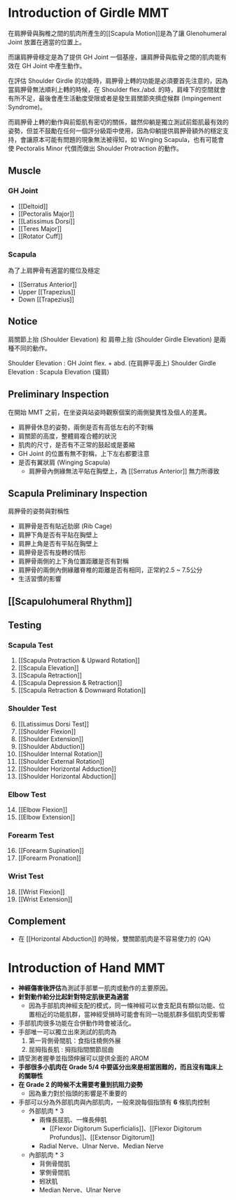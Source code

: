 # Introduction of Girdle MMT
在肩胛骨與胸椎之間的肌肉所產生的[[Scapula Motion]]是為了讓 Glenohumeral Joint 放置在適當的位置上。

而讓肩胛骨穩定是為了提供 GH Joint 一個基座，讓肩胛骨與肱骨之間的肌肉能有效在 GH Joint 中產生動作。

在評估 Shoulder Girdle 的功能時，肩胛骨上轉的功能是必須要首先注意的，因為當肩胛骨無法順利上轉的時候，在 Shoulder flex./abd. 的時，肩峰下的空間就會有所不足，最後會產生活動度受限或者是發生肩關節夾擠症候群 (Impingement Syndrome)。

而肩胛骨上轉的動作與前鉅肌有密切的關係，雖然仰躺是獨立測試前鉅肌最有效的姿勢，但並不鼓勵在任何一個評分級距中使用，因為仰躺提供肩胛骨額外的穩定支持，會讓原本可能有問題的現象無法被得知，如 Winging Scapula，也有可能會使 Pectoralis Minor 代償而做出 Shoulder Protraction 的動作。  

## Muscle
### GH Joint
* [[Deltoid]]
* [[Pectoralis Major]]
* [[Latissimus Dorsi]]
* [[Teres Major]]
* [[Rotator Cuff]]  

### Scapula
為了上肩胛骨有適當的擺位及穩定
* [[Serratus Anterior]]
* Upper [[Trapezius]]
* Down [[Trapezius]]

## Notice
肩關節上抬 (Shoulder Elevation) 和 肩帶上抬 (Shoulder Girdle Elevation) 是兩種不同的動作。

Shoulder Elevation : GH Joint flex. + abd. (在肩胛平面上)
Shoulder Girdle Elevation : Scapula Elevation (聳肩)  

## Preliminary Inspection
在開始 MMT 之前，在坐姿與站姿時觀察個案的兩側變異性及個人的差異。
* 肩胛骨休息的姿勢，兩側是否有高低左右的不對稱
* 肩關節的高度，整體肩複合體的狀況
* 肌肉的尺寸，是否有不正常的鼓起或是萎縮
* GH Joint 的位置有無不對稱，上下左右都要注意
* 是否有翼狀肩 (Winging Scapula)
	* 肩胛骨內側緣無法平貼在胸壁上，為 [[Serratus Anterior]] 無力所導致  

## Scapula Preliminary Inspection
肩胛骨的姿勢與對稱性
* 肩胛骨是否有貼近肋廓 (Rib Cage)
* 肩胛下角是否有平貼在胸壁上
* 肩胛上角是否有平貼在胸壁上
* 肩胛骨是否有旋轉的情形
* 肩胛骨兩側的上下角位置距離是否有對稱
* 肩胛骨的兩側內側緣離脊椎的距離是否有相同，正常約2.5 ~ 7.5公分
* 生活習慣的影響

## [[Scapulohumeral Rhythm]]  

## Testing
### Scapula Test
1. [[Scapula Protraction & Upward Rotation]]
2. [[Scapula Elevation]]
3. [[Scapula Retraction]]
4. [[Scapula Depression & Retraction]]
5. [[Scapula Retraction & Downward Rotation]]
### Shoulder Test
6. [[Latissimus Dorsi Test]]
7. [[Shoulder Flexion]]
8. [[Shoulder Extension]]
9. [[Shoulder Abduction]]
10. [[Shoulder Internal Rotation]]
11. [[Shoulder External Rotation]]
12. [[Shoulder Horizontal Adduction]]
13. [[Shoulder Horizontal Abduction]]
### Elbow Test
14. [[Elbow Flexion]]
15. [[Elbow Extension]]
### Forearm Test
16. [[Forearm Supination]]
17. [[Forearm Pronation]]
### Wrist Test
18. [[Wrist Flexion]]
19. [[Wrist Extension]] 

## Complement
* 在 [[Horizontal Abduction]] 的時候，雙關節肌肉是不容易使力的 (QA)


# Introduction of Hand MMT
* **神經傷害後評估**為測試手部單一肌肉或動作的主要原因。
* **針對動作給分比起針對特定肌後更為適當**
	* 因為手部肌肉神經支配的模式，同一條神經可以會支配具有類似功能、位置相近的功能肌群，當神經受損時可能會有同一功能肌群多個肌肉受影響
* 手部肌肉很多功能在合併動作時會被活化。
* 手部唯一可以獨立出來測試的肌肉為
	1. 第一背側骨間肌：食指往橈側外展
	2. 屈拇指長肌 : 拇指指間關節屈曲
* 請受測者握拳並指頭伸展可以提供全面的 AROM
* **手部很多小肌肉在 Grade 5/4 中要區分出來是相當困難的，而且沒有臨床上的關聯性**
* **在 Grade 2 的時候不太需要考量到抗阻力姿勢**
	* 因為重力對於指頭的影響是不重要的
* 手部可以分為外部肌肉與內部肌肉，一般來說每個指頭有 **6** 條肌肉控制
	* 外部肌肉 * 3
		* 兩條長屈肌、一條長伸肌
			* [[Flexor Digitorum Superficialis]]、[[Flexor Digitorum Profundus]]、[[Extensor Digitorum]]
		* Radial Nerve、Ulnar Nerve、Median Nerve
	* 內部肌肉 * 3
		* 背側骨間肌
		* 掌側骨間肌
		* 蚓狀肌
		* Median Nerve、Ulnar Nerve